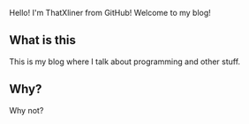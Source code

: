 Hello! I'm ThatXliner from GitHub! Welcome to my blog!

## What is this

This is my blog where I talk about programming and other stuff.

## Why?

Why not?
